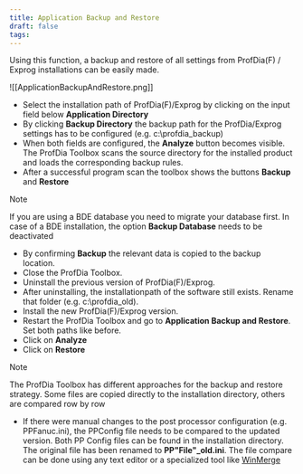 ```yaml
---
title: Application Backup and Restore
draft: false
tags:
---
```



Using this function, a backup and restore of all settings from ProfDia(F) / Exprog installations can be easily made.

![[ApplicationBackupAndRestore.png]]

- Select the installation path of ProfDia(F)/Exprog by clicking on the  input field below **Application Directory**
- By clicking **Backup Directory** the backup path for the ProfDia/Exprog settings has to be configured (e.g. c:\profdia_backup)
- When both fields are configured, the **Analyze** button becomes visible. The ProfDia Toolbox scans the source directory for the installed product and loads the corresponding backup rules. 
- After a successful program scan the toolbox shows the buttons **Backup** and **Restore**

>[!note] 
>If you are using a BDE database you need to migrate your database first. 
>In case of a BDE installation, the option **Backup Database** needs to be deactivated
- By confirming **Backup** the relevant data is copied to the backup location.
- Close the ProfDia Toolbox.
- Uninstall the previous version of ProfDia(F)/Exprog.
- After uninstalling, the installationpath of the software still exists. Rename that folder (e.g. c:\\profdia_old).
- Install the new ProfDia(F)/Exprog version. 
- Restart the ProfDia Toolbox and go to **Application Backup and Restore**. Set both paths like  before.
- Click on **Analyze**
- Click on **Restore**

>[!note] 
>The ProfDia Toolbox has different approaches for the backup and restore strategy. Some files are copied directly to the installation directory, others are compared row by row


- If there were manual changes to the post processor configuration (e.g. PPFanuc.ini), the PPConfig file needs to be compared to the updated version. 
  Both PP Config files can be found in the installation directory. The original file has been renamed to **PP"File"_old.ini**. 
  The file compare can be done using any text editor or a specialized tool like [WinMerge](https://winmerge.org/)
